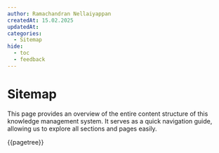 ```yaml
---
author: Ramachandran Nellaiyappan
createdAt: 15.02.2025
updatedAt: 
categories:
  - Sitemap
hide:
  - toc
  - feedback
---
```


# Sitemap

This page provides an overview of the entire content structure of this knowledge management system. It serves as a quick
navigation guide, allowing us to explore all sections and pages easily.

{{pagetree}}